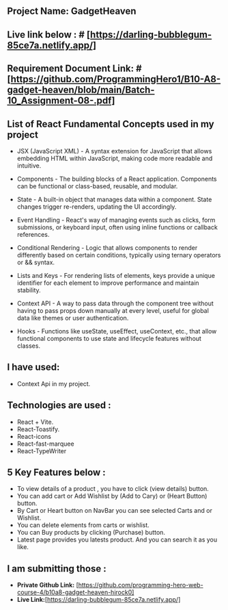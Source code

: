 ## Project Name: GadgetHeaven
## Live link below : # [https://darling-bubblegum-85ce7a.netlify.app/]
## Requirement Document Link: #[https://github.com/ProgrammingHero1/B10-A8-gadget-heaven/blob/main/Batch-10_Assignment-08-.pdf]
## List of React Fundamental Concepts used in my project

- JSX (JavaScript XML) - A syntax extension for JavaScript that allows embedding HTML within JavaScript, making code more readable and intuitive.

- Components - The building blocks of a React application. Components can be functional or class-based, reusable, and modular.

- State - A built-in object that manages data within a component. State changes trigger re-renders, updating the UI accordingly.

- Event Handling - React's way of managing events such as clicks, form submissions, or keyboard input, often using inline functions or callback references.

- Conditional Rendering - Logic that allows components to render differently based on certain conditions, typically using ternary operators or && syntax.

- Lists and Keys - For rendering lists of elements, keys provide a unique identifier for each element to improve performance and maintain stability.

- Context API - A way to pass data through the component tree without having to pass props down manually at every level, useful for global data like themes or user authentication.

- Hooks - Functions like useState, useEffect, useContext, etc., that allow functional components to use state and lifecycle features without classes.


## I have used:
- Context Api in my project.



## Technologies are used :
- React + Vite.
- React-Toastify.
- React-icons
- React-fast-marquee
- React-TypeWriter



## 5 Key Features below :
- To view details of a product , you have to click (view details) button.
- You can add cart or Add Wishlist  by (Add to Cary) or (Heart Button) button.
- By Cart or Heart button on NavBar  you can see selected Carts and or Wishlist.
- You can delete elements from carts or wishlist.
- You can Buy products by clicking (Purchase) button.
- Latest page provides you latests product. And you can search it as you like.

## I am submitting those :
- **Private Github Link:** [https://github.com/programming-hero-web-course-4/b10a8-gadget-heaven-hirock0]
- **Live Link:**[https://darling-bubblegum-85ce7a.netlify.app/]